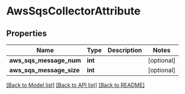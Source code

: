 # AwsSqsCollectorAttribute

## Properties
Name | Type | Description | Notes
------------ | ------------- | ------------- | -------------
**aws_sqs_message_num** | **int** |  | [optional] 
**aws_sqs_message_size** | **int** |  | [optional] 

[[Back to Model list]](../README.md#documentation-for-models) [[Back to API list]](../README.md#documentation-for-api-endpoints) [[Back to README]](../README.md)


